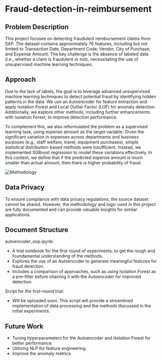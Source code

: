 # Fraud-detection-in-reimbursement

## Problem Description
This project focuses on detecting fraudulent reimbursement claims from SAP. The dataset contains approximately 76 features, including but not limited to Transaction Date, Department Code, Vendor, City of Purchase, and Expense Amount. The key challenge is the absence of labeled data (i.e., whether a claim is fraudulent or not), necessitating the use of unsupervised machine learning techniques. 

## Approach
Due to the lack of labels, the goal is to leverage advanced unsupervised machine learning techniques to detect potential fraud by identifying hidden patterns in the data. We use an Autoencoder for feature extraction and apply Isolation Forest and Local Outlier Factor (LOF) for anomaly detection. Additionally, we explore other methods, including further enhancements with Isolation Forest, to improve detection performance.

To complement this, we also reformulated the problem as a supervised learning task, using expense amount as the target variable. Given the significant variation in expenses across departments and business purposes (e.g., staff welfare, travel, equipment purchases), simple statistical distribution-based methods were insufficient. Instead, we implemented XGBoost regression to model these variations effectively. In this context, we define that if the predicted expense amount is much smaller than actual amount, then there is higher probability of fraud.

![Methodology](https://github.com/user-attachments/assets/f7163740-1c44-4e74-bfa1-f2fe6f375cb9)



## Data Privacy
To ensure compliance with data privacy regulations, the source dataset cannot be shared. However, the methodology and logic used in this project are fully documented and can provide valuable insights for similar applications.

## Document Structure
autoencoder_oop.ipynb:
- A trial notebook for the first round of experiments, to get the rough and foundamental understanding of the methods.
- Explores the use of an Autoencoder to generate meaningful features for fraud detection.
- Includes a comparison of approaches, such as using Isolation Forest as a pre-filter before chaining it with the Autoencoder for improved detection.

Script for the first-round trial:
- Will be uploaded soon. This script will provide a streamlined implementation of data processing and the methods discussed in the initial experiments.

 ## Future Work
 - Tuning hyperparameters for the Autoencoder and Isolation Forest for better performance.
 - Utilizing NLP for feature engineering.
 - Improve the anomaly metrics.

